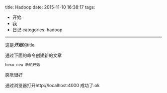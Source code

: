 title: Hadoop
date: 2015-11-10 16:38:17
tags:
- 开始
- 我
- 日记
categories: hadoop
---

这是***开始***的title

通过下面的命令创建新的文章

```bash
hexo new 新的开始

```

感觉很好

通过浏览器打开http://localhost:4000 
成功了.ok
